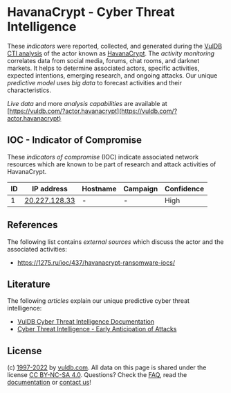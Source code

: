 # HavanaCrypt - Cyber Threat Intelligence

These _indicators_ were reported, collected, and generated during the [VulDB CTI analysis](https://vuldb.com/?kb.cti) of the actor known as [HavanaCrypt](https://vuldb.com/?actor.havanacrypt). The _activity monitoring_ correlates data from social media, forums, chat rooms, and darknet markets. It helps to determine associated actors, specific activities, expected intentions, emerging research, and ongoing attacks. Our unique _predictive model_ uses _big data_ to forecast activities and their characteristics.

_Live data_ and more _analysis capabilities_ are available at [https://vuldb.com/?actor.havanacrypt](https://vuldb.com/?actor.havanacrypt)

## IOC - Indicator of Compromise

These _indicators of compromise_ (IOC) indicate associated network resources which are known to be part of research and attack activities of HavanaCrypt.

ID | IP address | Hostname | Campaign | Confidence
-- | ---------- | -------- | -------- | ----------
1 | [20.227.128.33](https://vuldb.com/?ip.20.227.128.33) | - | - | High

## References

The following list contains _external sources_ which discuss the actor and the associated activities:

* https://1275.ru/ioc/437/havanacrypt-ransomware-iocs/

## Literature

The following _articles_ explain our unique predictive cyber threat intelligence:

* [VulDB Cyber Threat Intelligence Documentation](https://vuldb.com/?kb.cti)
* [Cyber Threat Intelligence - Early Anticipation of Attacks](https://www.scip.ch/en/?labs.20201022)

## License

(c) [1997-2022](https://vuldb.com/?kb.changelog) by [vuldb.com](https://vuldb.com/?kb.about). All data on this page is shared under the license [CC BY-NC-SA 4.0](https://creativecommons.org/licenses/by-nc-sa/4.0/). Questions? Check the [FAQ](https://vuldb.com/?kb.faq), read the [documentation](https://vuldb.com/?kb) or [contact us](https://vuldb.com/?contact)!
